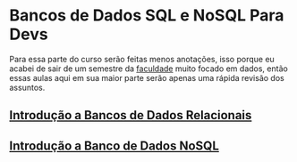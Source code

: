 # Bancos de Dados SQL e NoSQL Para Devs

Para essa parte do curso serão feitas menos anotações, isso porque eu acabei de sair de um semestre da [faculdade](../../puc-si-eixo-2) muito focado em dados, então essas aulas aqui em sua maior parte serão apenas uma rápida revisão dos assuntos.

## [Introdução a Bancos de Dados Relacionais](./sql.md)
## [Introdução a Banco de Dados NoSQL](./nosql.md)
